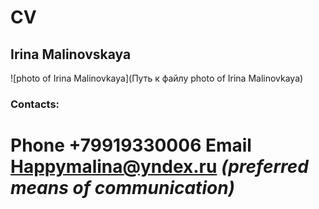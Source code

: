 # CV
## Irina Malinovskaya 
![photo of Irina Malinovkaya](Путь к файлу photo of Irina Malinovkaya)

### Contacts:
**Phone** +79919330006
**Email** Happymalina@yndex.ru *(preferred means of communication)*
===

